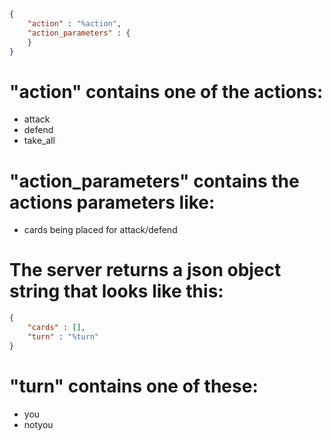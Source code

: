```json
{
    "action" : "%action", 
    "action_parameters" : { 
    }
}
```

# "action" contains one of the actions:
- attack
- defend
- take_all

# "action_parameters" contains the actions parameters like:
- cards being placed for attack/defend

# The server returns a json object string that looks like this:
```json
{
    "cards" : [],
    "turn" : "%turn"
}
```
# "turn" contains one of these:
- you
- notyou
